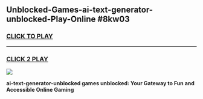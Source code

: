 
## Unblocked-Games-ai-text-generator-unblocked-Play-Online #8kw03
<h3>
<a href="https://news.freeplayer.one?title=ai-text-generator-unblocked&ref=3">CLICK TO PLAY</a></h3>
<hr>

<h3>
<a href="https://news.freeplayer.one?title=ai-text-generator-unblocked&ref=3">CLICK 2 PLAY</a>
  
</h3>

<a href="https://news.freeplayer.one?title=ai-text-generator-unblocked&ref=3"><img src="https://clearcache.store/games.png"></a>


**ai-text-generator-unblocked games unblocked: Your Gateway to Fun and Accessible Online Gaming**
